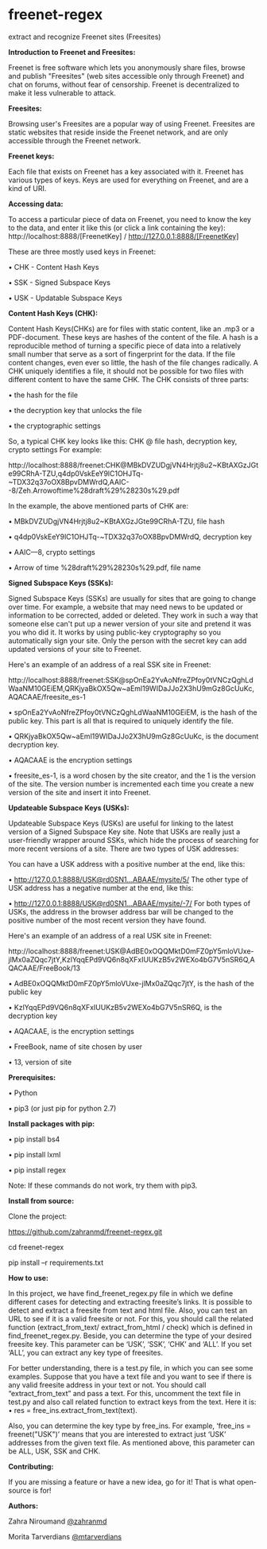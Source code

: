 # freenet-regex
extract and recognize Freenet sites (Freesites)


<b>Introduction to Freenet and Freesites:</b>

Freenet is free software which lets you anonymously share files, browse and publish "Freesites" (web sites accessible only through Freenet) and chat on forums, without fear of censorship. Freenet is decentralized to make it less vulnerable to attack.

<b>Freesites:</b>

Browsing user's Freesites are a popular way of using Freenet. Freesites are static websites that reside inside the Freenet network, and are only accessible through the Freenet network. 

<b>Freenet keys:</b>

Each file that exists on Freenet has a key associated with it. Freenet has various types of keys. Keys are used for everything on Freenet, and are a kind of URI.

<b>Accessing data:</b>

To access a particular piece of data on Freenet, you need to know the key to the data, and enter it like this (or click a link containing the key):
http://localhost:8888/[FreenetKey]    /    http://127.0.0.1:8888/[FreenetKey]

These are three mostly used keys in Freenet:

•	CHK - Content Hash Keys

•	SSK - Signed Subspace Keys

•	USK - Updatable Subspace Keys


<b>Content Hash Keys (CHK):</b>

Content Hash Keys(CHKs) are for files with static content, like an .mp3 or a PDF-document. These keys are hashes of the content of the file. A hash is a reproducible method of turning a specific piece of data into a relatively small number that serve as a sort of fingerprint for the data. If the file content changes, even ever so little, the hash of the file changes radically. A CHK uniquely identifies a file, it should not be possible for two files with different content to have the same CHK. The CHK consists of three parts:

•	the hash for the file

•	the decryption key that unlocks the file

•	the cryptographic settings

So, a typical CHK key looks like this:
	CHK @ file hash, decryption key, crypto settings
For example:

http://localhost:8888/freenet:CHK@MBkDVZUDgjVN4Hrjtj8u2~KBtAXGzJGte99CRhA-TZU,q4dp0VskEeY9lC1OHJTq-~TDX32q37oOX8BpvDMWrdQ,AAIC--8/Zeh.Arrowoftime%28draft%29%28230s%29.pdf

In the example, the above mentioned parts of CHK are: 

•	MBkDVZUDgjVN4Hrjtj8u2~KBtAXGzJGte99CRhA-TZU, file hash

•	q4dp0VskEeY9lC1OHJTq-~TDX32q37oOX8BpvDMWrdQ, decryption key

•	AAIC—8, crypto settings

•	Arrow of time %28draft%29%28230s%29.pdf, file name 



<b>Signed Subspace Keys (SSKs):</b>

Signed Subspace Keys (SSKs) are usually for sites that are going to change over time. For example, a website that may need news to be updated or information to be corrected, added or deleted. They work in such a way that someone else can't put up a newer version of your site and pretend it was you who did it. It works by using public-key cryptography so you automatically sign your site. Only the person with the secret key can add updated versions of your site to Freenet.

Here's an example of an address of a real SSK site in Freenet:

http://localhost:8888/freenet:SSK@spOnEa2YvAoNfreZPfoy0tVNCzQghLdWaaNM10GEiEM,QRKjyaBkOX5Qw~aEml19WIDaJJo2X3hU9mGz8GcUuKc,AQACAAE/freesite_es-1

•	spOnEa2YvAoNfreZPfoy0tVNCzQghLdWaaNM10GEiEM, is the hash of the public key. This part is all that is required to uniquely identify the file.

•	QRKjyaBkOX5Qw~aEml19WIDaJJo2X3hU9mGz8GcUuKc, is the document decryption key. 

•	AQACAAE is the encryption settings

•	freesite_es-1, is a word chosen by the site creator, and the 1 is the version of the site. The version number is incremented each time you create a new version of the site and insert it into Freenet.



<b>Updateable Subspace Keys (USKs):</b>

Updateable Subspace Keys (USKs) are useful for linking to the latest version of a Signed Subspace Key site. Note that USKs are really just a user-friendly wrapper around SSKs, which hide the process of searching for more recent versions of a site. There are two types of USK addresses:

You can have a USK address with a positive number at the end, like this:

•	http://127.0.0.1:8888/USK@rd0SN1...ABAAE/mysite/5/
The other type of USK address has a negative number at the end, like this:

•	http://127.0.0.1:8888/USK@rd0SN1...ABAAE/mysite/-7/
For both types of USKs, the address in the browser address bar will be changed to the positive number of the most recent version they have found.

Here's an example of an address of a real USK site in Freenet:

http://localhost:8888/freenet:USK@AdBE0xOQQMktD0mFZ0pY5mloVUxe-jlMx0aZQqc7jtY,KzlYqqEPd9VQ6n8qXFxIUUKzB5v2WEXo4bG7V5nSR6Q,AQACAAE/FreeBook/13

•	AdBE0xOQQMktD0mFZ0pY5mloVUxe-jlMx0aZQqc7jtY, is the hash of the public key

•	KzlYqqEPd9VQ6n8qXFxIUUKzB5v2WEXo4bG7V5nSR6Q, is the decryption key

•	AQACAAE, is the encryption settings

•	FreeBook, name of site chosen by user

•	13, version of site


<b>Prerequisites:</b>

•	Python 

•	pip3 (or just pip for python 2.7)

<b>Install packages with pip:</b>

•	pip install bs4

•	pip install lxml

•	pip install regex


Note: If these commands do not work, try them with pip3.

<b>Install from source:</b>

 Clone the project: 
 
 https://github.com/zahranmd/freenet-regex.git
 
 cd freenet-regex
 
 pip install –r requirements.txt
 

<b>How to use:</b>

In this project, we have find_freenet_regex.py file in which we define different cases for detecting and extracting freesite’s links. It is possible to detect and extract a freesite from text and html file. Also, you can test an URL to see if it is a valid freesite or not.
For this, you should call the related function (extract_from_text/ extract_from_html / check) which is defined in find_freenet_regex.py. 
Beside, you can determine the type of your desired freesite key. This parameter can be ‘USK’, ‘SSK’, ‘CHK’ and ‘ALL’. If you set ‘ALL’, you can extract any key type of freesites. 

For better understanding, there is a test.py file, in which you can see some examples. Suppose that you have a text file and you want to see if there is any valid freesite address in your text or not. You should call “extract_from_text” and pass a text. For this, uncomment the text file in test.py and also call related function to extract keys from the text. Here it is: 
•	res = free_ins.extract_from_text(text). 

Also, you can determine the key type by free_ins. For example, ‘free_ins = freenet("USK")’ means that you are interested to extract just ‘USK’ addresses from the given text file. As mentioned above, this parameter can be ALL, USK, SSK and CHK. 

<b>Contributing:</b>

If you are missing a feature or have a new idea, go for it! That is what open-source is for!

<b>Authors:</b>

Zahra Niroumand <a href="https://github.com/zahranmd">@zahranmd</a>

Morita Tarverdians <a href="https://github.com/mtarverdians">@mtarverdians</a>
